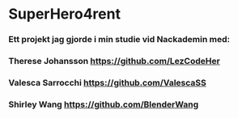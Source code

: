 # SuperHero4rent
### Ett projekt jag gjorde i min studie vid Nackademin med:
### Therese Johansson https://github.com/LezCodeHer
### Valesca Sarrocchi https://github.com/ValescaSS
### Shirley Wang https://github.com/BlenderWang

